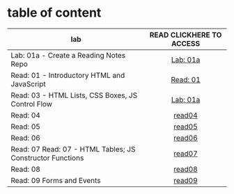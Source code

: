# **table of content**

| lab                                               |                                                            READ CLICKHERE TO ACCESS                                                            |
| ------------------------------------------------- | :--------------------------------------------------------------------------------------------------------------------------------------------: |
| Lab: 01a - Create a Reading Notes Repo            |  [Lab: 01a](https://saadoundhirat.github.io/reading-notes/Code%20201%20Reading%20Notes/Lab:%2001a%20-%20Create%20a%20Reading%20Notes%20Repo/)  |
| Read: 01 - Introductory HTML and JavaScript       | [Read: 01](https://saadoundhirat.github.io/reading-notes/Code%20201%20Reading%20Notes/Read:%2001%20-%20Introductory%20HTML%20and%20JavaScript) |
| Read: 03 - HTML Lists, CSS Boxes, JS Control Flow |         [Lab: 01a](https://saadoundhirat.github.io/reading-notes/Read:%2003%20-%20HTML%20Lists,%20CSS%20Boxes,%20JS%20Control%20Flow)          |
| Read: 04                                          |            [read04](https://saadoundhirat.github.io/reading-notes/Read:%2004%20-%20HTML%20Links,%20CSS%20Layout,%20JS%20Functions)             |
| Read: 05                                          |                          [read05](https://saadoundhirat.github.io/reading-notes/Code%20201%20Reading%20Notes/read05)                           |
| Read: 06                                          |                          [read06](https://saadoundhirat.github.io/reading-notes/Code%20201%20Reading%20Notes/read06)                           |
| Read: 07 Read: 07 - HTML Tables; JS Constructor Functions                                          |                          [read07](https://saadoundhirat.github.io/reading-notes/Code%20201%20Reading%20Notes/read06) 
| Read: 08                                          |                          [read08](https://saadoundhirat.github.io/reading-notes/Code%20201%20Reading%20Notes/read06)                           |
| Read: 09 Forms and Events                                          |                          [read09](https://saadoundhirat.github.io/reading-notes/Code%20201%20Reading%20Notes/read06)                           |